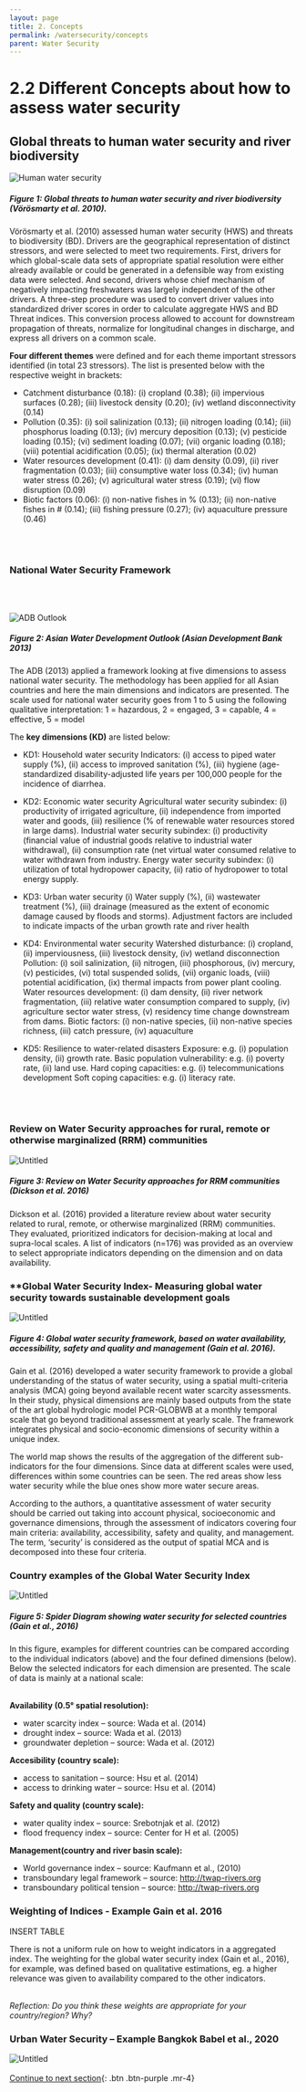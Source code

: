 ```yaml
---
layout: page
title: 2. Concepts
permalink: /watersecurity/concepts
parent: Water Security
---
```

# **2.2 Different Concepts about how to assess water security**

## Global threats to human water security and river biodiversity

![Human water security](/wef-nexus-online-course/assets/voeroesmarty.png)
##### Figure 1: Global threats to human water security and river biodiversity (Vörösmarty et al. 2010). #####

Vörösmarty et al. (2010) assessed human water security (HWS) and threats to biodiversity (BD). Drivers are the geographical representation of distinct stressors, and were selected to meet two requirements. First, drivers for which global-scale data sets of appropriate spatial resolution were either already available or could be generated in a defensible way from existing data were selected. And second, drivers whose chief mechanism of negatively impacting freshwaters was largely independent of the other drivers. A three-step procedure was used to convert driver values into standardized driver scores in order to calculate aggregate HWS and BD Threat indices. This conversion process allowed to account for downstream propagation of threats, normalize for longitudinal changes in discharge, and express all drivers on a common scale. 

**Four different themes** were defined and for each theme important stressors identified (in total 23 stressors). The list is presented below with the respective weight in brackets: 
- Catchment disturbance (0.18): (i) cropland (0.38); (ii) impervious surfaces (0.28); (iii) livestock density (0.20); (iv) wetland disconnectivity (0.14)
- Pollution (0.35): (i) soil salinization (0.13); (ii) nitrogen loading (0.14); (iii) phosphorus loading (0.13); (iv) mercury deposition (0.13); (v) pesticide loading (0.15); (vi) sediment loading (0.07); (vii) organic loading (0.18); (viii) potential acidification (0.05); (ix) thermal alteration (0.02)
- Water resources development (0.41): (i) dam density (0.09), (ii) river fragmentation (0.03); (iii) consumptive water loss (0.34); (iv) human water stress (0.26); (v) agricultural water stress (0.19); (vi) flow disruption (0.09)
- Biotic factors (0.06): (i) non-native fishes in % (0.13); (ii) non-native fishes in # (0.14); (iii) fishing pressure (0.27); (iv) aquaculture pressure (0.46)

<br/> <br/>

### National Water Security Framework
<br/> <br/> 

![ADB Outlook](/wef-nexus-online-course/assets/asiandevelopmentbank.png)
##### Figure 2: Asian Water Development Outlook (Asian Development Bank 2013) #####

The ADB (2013) applied a framework looking at five dimensions to assess national water security. The methodology has been applied for all Asian countries and here the main dimensions and indicators are presented. The scale used for national water security goes from 1 to 5 using the following qualitative interpretation: 1 = hazardous, 2 = engaged, 3 = capable, 4 = effective, 5 = model

The **key dimensions (KD)** are listed below:
- KD1: Household water security
Indicators: (i) access to piped water supply (%), (ii) access to improved sanitation (%), (iii) hygiene (age-standardized disability-adjusted life years per 100,000 people for the incidence of diarrhea.

- KD2: Economic water security
Agricultural water security subindex: (i) productivity of irrigated agriculture, (ii) independence from imported water and goods, (iii) resilience (% of renewable water resources stored in large dams).
Industrial water security subindex: (i) productivity (financial value of industrial goods relative to industrial water withdrawal), (ii) consumption rate (net virtual water consumed relative to water withdrawn from industry.
Energy water security subindex: (i) utilization of total hydropower capacity, (ii) ratio of hydropower to total energy supply.

- KD3: Urban water security
(i) Water supply (%), (ii) wastewater treatment (%), (iii) drainage (measured as the extent of economic damage caused by floods and storms).
Adjustment factors are included to indicate impacts of the urban growth rate and river health

- KD4: Environmental water security
Watershed disturbance: (i) cropland, (ii) imperviousness, (iii) livestock density, (iv) wetland disconnection
Pollution: (i) soil salinization, (ii) nitrogen, (iii) phosphorous, (iv) mercury, (v) pesticides, (vi) total suspended solids, (vii) organic loads, (viii) potential acidification, (ix) thermal impacts from power plant cooling.
Water resources development: (i) dam density, (ii) river network fragmentation, (iii) relative water consumption compared to supply, (iv) agriculture sector water stress, (v) residency time change downstream from dams.
Biotic factors: (i) non-native species, (ii) non-native species richness, (iii) catch pressure, (iv) aquaculture

- KD5: Resilience to water-related disasters
Exposure: e.g. (i) population density, (ii) growth rate.
Basic population vulnerability: e.g. (i) poverty rate, (ii) land use.
Hard coping capacities: e.g. (i) telecommunications development
Soft coping capacities: e.g. (i) literacy rate.

<br/> <br/>

### **Review on Water Security approaches for rural, remote or otherwise marginalized (RRM) communities** 

![Untitled](Untitled%205.png)
##### Figure 3: Review on Water Security approaches for RRM communities (Dickson et al. 2016) #####

Dickson et al. (2016) provided a literature review about water security related to rural, remote, or otherwise marginalized (RRM) communities. They evaluated, prioritized indicators for decision-making at local and supra-local scales. A list of indicators (n=176) was provided as an overview to select appropriate indicators depending on the dimension and on data availability.


### **Global Water Security Index- Measuring global water security towards sustainable development goals

![Untitled](Untitled%206.png)
##### Figure 4: Global water security framework, based on water availability, accessibility, safety and quality and management (Gain et al. 2016). #####

Gain et al. (2016) developed a water security framework to provide a global understanding of the status of water security, using a spatial multi-criteria analysis (MCA) going beyond available recent water scarcity assessments. In their study, physical dimensions are mainly based outputs from the state of the art global hydrologic model PCR-GLOBWB at a monthly temporal scale that go beyond traditional assessment at yearly scale. The framework integrates physical and socio-economic dimensions of security within a unique index.

The world map shows the results of the aggregation of the different sub-indicators for the four dimensions. Since data at different scales were used, differences within some countries can be seen. The red areas show less water security while the blue ones show more water secure areas. 

According to the authors, a quantitative assessment of water security should be carried out taking into account physical, socioeconomic and governance dimensions, through the assessment of indicators covering four main criteria: availability, accessibility, safety and quality, and management. The term, ‘security’ is considered as the output of spatial MCA and is decomposed into these four criteria.

### **Country examples of the Global Water Security Index**

![Untitled](Untitled%207.png)
##### Figure 5: Spider Diagram showing water security for selected countries (Gain et al., 2016) #####

In this figure, examples for different countries can be compared according to the individual indicators (above) and the four defined dimensions (below). 
Below the selected indicators for each dimension are presented. The scale of data is mainly at a national scale:
<br/> <br/>

**Availability (0.5° spatial resolution):**
- water scarcity index – source: Wada et al. (2014)
- drought index – source: Wada et al. (2013)
- groundwater depletion – source: Wada et al. (2012)

**Accesibility (country scale):**
- access to sanitation – source: Hsu et al. (2014) 
- access to drinking water – source: Hsu et al. (2014)

**Safety and quality (country scale):**
- water quality index – source: Srebotnjak et al. (2012)
- flood frequency index – source: Center for H et al. (2005)

**Management(country and river basin scale):**
- World governance index – source: Kaufmann et al., (2010)
- transboundary legal framework – source: http://twap-rivers.org
- transboundary political tension – source: http://twap-rivers.org


### **Weighting of Indices - Example Gain et al. 2016**

INSERT TABLE

There is not a uniform rule on how to weight indicators in a aggregated index. The weighting for the global water security index (Gain et al., 2016), for example, was defined based on qualitative estimations, eg. a higher relevance was given to availability compared to the other indicators. 
<br/> <br/>

*Reflection: Do you think these weights are appropriate for your country/region? Why?*


### **Urban Water Security – Example Bangkok Babel et al., 2020**

![Untitled](3%202%20Differ%20aaf7f/Untitled.png)
<br/> <br/>
[Continue to next section](https://waterbender231.github.io/wef-nexus-online-course/watersecurity/dimensions){: .btn .btn-purple .mr-4}


<br/> <br/>
<br/> <br/>